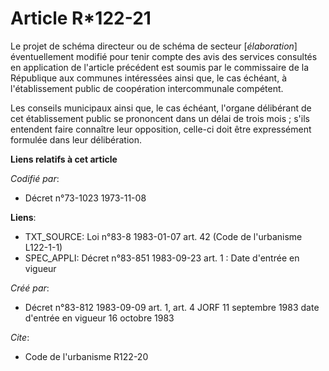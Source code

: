 # Article R*122-21

Le projet de schéma directeur ou de schéma de secteur [*élaboration*] éventuellement modifié pour tenir compte des avis des
services consultés en application de l'article précédent est soumis par le commissaire de la République aux communes
intéressées ainsi que, le cas échéant, à l'établissement public de coopération intercommunale compétent.

Les conseils municipaux ainsi que, le cas échéant, l'organe délibérant de cet établissement public se prononcent dans un
délai de trois mois ; s'ils entendent faire connaître leur opposition, celle-ci doit être expressément formulée dans leur
délibération.

**Liens relatifs à cet article**

_Codifié par_:

  - Décret n°73-1023 1973-11-08

**Liens**:

  - TXT_SOURCE: Loi n°83-8 1983-01-07 art. 42 (Code de l'urbanisme L122-1-1)
  - SPEC_APPLI: Décret n°83-851 1983-09-23 art. 1 : Date d'entrée en vigueur

_Créé par_:

  - Décret n°83-812 1983-09-09 art. 1, art. 4 JORF 11 septembre 1983 date d'entrée en vigueur 16 octobre 1983

_Cite_:

  - Code de l'urbanisme R122-20
